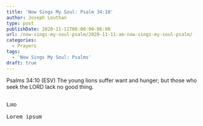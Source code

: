 ```yaml
---
title: 'Now Sings My Soul: Psalm 34:10'
author: Joseph Louthan
type: post
publishDate: 2020-11-11T06:00:00-06:00
url: /now-sings-my-soul-psalm/2020-11-11-am-now-sings-my-soul-psalm/
categories:
  - Prayers
tags:
  - 'Now Sings My Soul: Psalms'
draft: true
---
```

Psalms 34:10 (ESV) The young lions suffer want and hunger;
but those who seek the LORD lack no good thing.
<pre>
<div style="font-variant: small-caps;">
Lord
</div>
Lorem ipsum
</pre>
